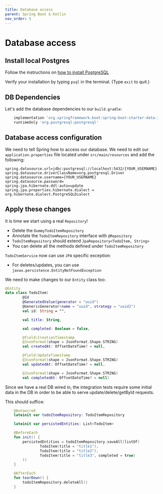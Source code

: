```yaml
---
title: Database access
parent: Spring Boot & Kotlin
nav_order: 5
---
```


# Database access

## Install local Postgres
Follow the instructions on [how to install PostgreSQL](http://postgresguide.com/setup/install.html)

Verify your installation by typing `psql` in the terminal. (Type `exit` to quit.)

## DB Dependencies
Let's add the database dependencies to our `build.gradle`:

```groovy
	implementation 'org.springframework.boot:spring-boot-starter-data-jpa'
    runtimeOnly 'org.postgresql:postgresql'
```

## Database access configuration
We need to tell Spring how to access our database. We need to edit our `application.properties`
file located under `src/main/resources` and add the following:
```properties
spring.datasource.url=jdbc:postgresql://localhost:5432/{YOUR_USERNAME}
spring.datasource.driverClassName=org.postgresql.Driver
spring.datasource.username={YOUR_USERNAME}
spring.datasource.password=
spring.jpa.hibernate.ddl-auto=update
spring.jpa.properties.hibernate.dialect = org.hibernate.dialect.PostgreSQLDialect
```

## Apply these changes
It is time we start using a real `Repository`!
* Delete the `DummyTodoItemRepository`
* Annotate the `TodoItemRepository` interface with `@Repository`
* `TodoItemRepository` should extend `JpaRepository<TodoItem, String>`
* You can delete all the methods defined under `TodoItemRepository`

`TodoItemService` now can use `JPA` specific exception:
* For deletes/updates, you can use `javax.persistence.EntityNotFoundException`

We need to make changes to our `Entity` class too:
```kotlin
@Entity
data class TodoItem(
        @Id
        @GeneratedValue(generator = "uuid")
        @GenericGenerator(name = "uuid", strategy = "uuid2")
        val id: String = "",

        val title: String,

        val completed: Boolean = false,

        @field:CreationTimestamp
        @JsonFormat(shape = JsonFormat.Shape.STRING)
        val createdAt: OffsetDateTime? = null,

        @field:UpdateTimestamp
        @JsonFormat(shape = JsonFormat.Shape.STRING)
        val updatedAt: OffsetDateTime? = null,

        @JsonFormat(shape = JsonFormat.Shape.STRING)
        val completedAt: OffsetDateTime? = null)
```

Since we have a real DB wired in, the integration tests require some initial data
in the DB in order to be able to serve update/delete/getById requests.

This should suffice:
```kotlin
    @Autowired
    lateinit var todoItemRepository: TodoItemRepository

    lateinit var persistedEntities: List<TodoItem>

    @BeforeEach
    fun init() {
        persistedEntities = todoItemRepository.saveAll(listOf(
                TodoItem(title = "title1"),
                TodoItem(title = "title2"),
                TodoItem(title = "title3", completed = true)
        ))
    }

    @AfterEach
    fun tearDown() {
        todoItemRepository.deleteAll()
    }
```